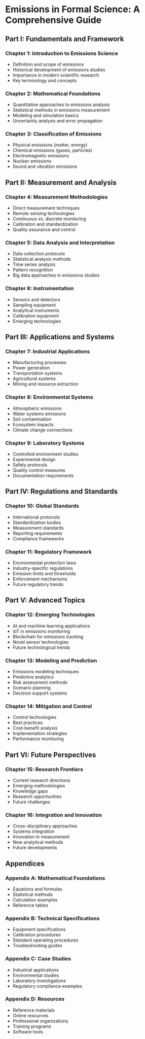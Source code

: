 # Emissions in Formal Science: A Comprehensive Guide

## Part I: Fundamentals and Framework

### Chapter 1: Introduction to Emissions Science

- Definition and scope of emissions
- Historical development of emissions studies
- Importance in modern scientific research
- Key terminology and concepts

### Chapter 2: Mathematical Foundations

- Quantitative approaches to emissions analysis
- Statistical methods in emissions measurement
- Modeling and simulation basics
- Uncertainty analysis and error propagation

### Chapter 3: Classification of Emissions

- Physical emissions (matter, energy)
- Chemical emissions (gases, particles)
- Electromagnetic emissions
- Nuclear emissions
- Sound and vibration emissions

## Part II: Measurement and Analysis

### Chapter 4: Measurement Methodologies

- Direct measurement techniques
- Remote sensing technologies
- Continuous vs. discrete monitoring
- Calibration and standardization
- Quality assurance and control

### Chapter 5: Data Analysis and Interpretation

- Data collection protocols
- Statistical analysis methods
- Time series analysis
- Pattern recognition
- Big data approaches in emissions studies

### Chapter 6: Instrumentation

- Sensors and detectors
- Sampling equipment
- Analytical instruments
- Calibration equipment
- Emerging technologies

## Part III: Applications and Systems

### Chapter 7: Industrial Applications

- Manufacturing processes
- Power generation
- Transportation systems
- Agricultural systems
- Mining and resource extraction

### Chapter 8: Environmental Systems

- Atmospheric emissions
- Water systems emissions
- Soil contamination
- Ecosystem impacts
- Climate change connections

### Chapter 9: Laboratory Systems

- Controlled environment studies
- Experimental design
- Safety protocols
- Quality control measures
- Documentation requirements

## Part IV: Regulations and Standards

### Chapter 10: Global Standards

- International protocols
- Standardization bodies
- Measurement standards
- Reporting requirements
- Compliance frameworks

### Chapter 11: Regulatory Framework

- Environmental protection laws
- Industry-specific regulations
- Emission limits and thresholds
- Enforcement mechanisms
- Future regulatory trends

## Part V: Advanced Topics

### Chapter 12: Emerging Technologies

- AI and machine learning applications
- IoT in emissions monitoring
- Blockchain for emissions tracking
- Novel sensor technologies
- Future technological trends

### Chapter 13: Modeling and Prediction

- Emissions modeling techniques
- Predictive analytics
- Risk assessment methods
- Scenario planning
- Decision support systems

### Chapter 14: Mitigation and Control

- Control technologies
- Best practices
- Cost-benefit analysis
- Implementation strategies
- Performance monitoring

## Part VI: Future Perspectives

### Chapter 15: Research Frontiers

- Current research directions
- Emerging methodologies
- Knowledge gaps
- Research opportunities
- Future challenges

### Chapter 16: Integration and Innovation

- Cross-disciplinary approaches
- Systems integration
- Innovation in measurement
- New analytical methods
- Future developments

## Appendices

### Appendix A: Mathematical Foundations

- Equations and formulas
- Statistical methods
- Calculation examples
- Reference tables

### Appendix B: Technical Specifications

- Equipment specifications
- Calibration procedures
- Standard operating procedures
- Troubleshooting guides

### Appendix C: Case Studies

- Industrial applications
- Environmental studies
- Laboratory investigations
- Regulatory compliance examples

### Appendix D: Resources

- Reference materials
- Online resources
- Professional organizations
- Training programs
- Software tools